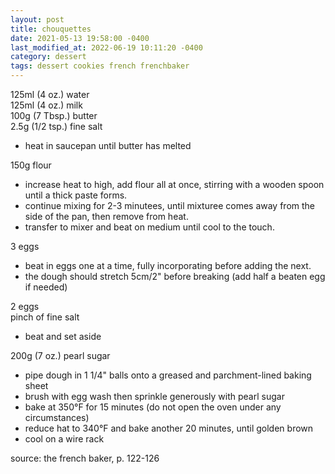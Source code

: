 ```yaml
---
layout: post
title: chouquettes
date: 2021-05-13 19:58:00 -0400
last_modified_at: 2022-06-19 10:11:20 -0400
category: dessert
tags: dessert cookies french frenchbaker
---
```


125ml (4 oz.) water  
125ml (4 oz.) milk  
100g (7 Tbsp.) butter  
2.5g (1/2 tsp.) fine salt  
* heat in saucepan until butter has melted

150g flour  
* increase heat to high, add flour all at once, stirring with a wooden spoon until
  a thick paste forms.
* continue mixing for 2-3 minutees, until mixturee comes away from the side of the
  pan, then remove from heat.
* transfer to mixer and beat on medium until cool to the touch.

3 eggs  
* beat in eggs one at a time, fully incorporating before adding the next.
* the dough should stretch 5cm/2" before breaking (add half a beaten egg if needed)

2 eggs  
pinch of fine salt  
* beat and set aside

200g (7 oz.) pearl sugar  
* pipe dough in 1 1/4" balls onto a greased and parchment-lined baking sheet
* brush with egg wash then sprinkle generously with pearl sugar
* bake at 350°F for 15 minutes (do not open the oven under any circumstances)
* reduce hat to 340°F and bake another 20 minutes, until golden brown
* cool on a wire rack

source: the french baker, p. 122-126 
